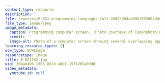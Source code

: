 ```yaml
---
content_type: resource
description: ''
file: /courses/6-821-programming-languages-fall-2002/304ad4961505862d4db115f5265a0ddd_6-821f02.jpg
file_type: image/jpeg
image_metadata:
  caption: Programming computer screen. (Photo courtesy of [openphoto.net](http://openphoto.net/).)
  credit: ''
  image-alt: Photo of a computer screen showing several overlapping applications.
learning_resource_types: []
ocw_type: OCWImage
resourcetype: Image
title: 6-821f02.jpg
uid: 304ad496-1505-862d-4db1-15f5265a0ddd
video_metadata:
  youtube_id: null
---
```

